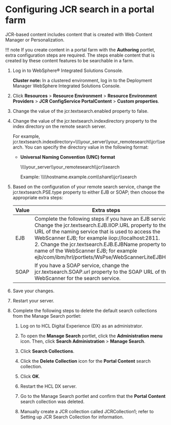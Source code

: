 # Configuring JCR search in a portal farm

JCR-based content includes content that is created with Web Content Manager or Personalization.

!!! note
    If you create content in a portal farm with the **Authoring** portlet, extra configuration steps are required. The steps enable content that is created by these content features to be searchable in a farm.

1.  Log in to WebSphere® Integrated Solutions Console.

    **Cluster note:** In a clustered environment, log in to the Deployment Manager WebSphere Integrated Solutions Console.

2.  Click **Resources** \> **Resource Environment** \> **Resource Environment Providers** \> **JCR ConfigService PortalContent** \> **Custom properties**.

3.  Change the value of the jcr.textsearch.enabled property to false.

4.  Change the value of the jcr.textsearch.indexdirectory property to the index directory on the remote search server.

    For example, jcr.textsearch.indexdirectory=\\\\\\\\your\_server\\\\your\_remotesearch\\\\jcr\\\\search. You can specify the directory value in the following format:

    -   **Universal Naming Convention \(UNC\) format**

        \\\\\\\\your\_server\\\\your\_remotesearch\\\\jcr\\\\search

        Example: \\\\\\\\hostname.example.com\\\\share\\\\jcr\\\\search

5.  Based on the configuration of your remote search service, change the jcr.textsearch.PSE.type property to either EJB or SOAP; then choose the appropriate extra steps:

    |Value|Extra steps|
    |-----|-----------|
    |EJB|Complete the following steps if you have an EJB service:    1.  Change the jcr.textsearch.EJB.IIOP.URL property to the URL of the naming service that is used to access the WebScanner EJB; for example iiop://localhost:2811. <br/> 2.  Change the jcr.textsearch.EJB.EJBName property to the name of the WebScanner EJB; for example ejb/com/ibm/hrl/portlets/WsPse/WebScannerLiteEJBHome.|
    |SOAP|If you have a SOAP service, change the jcr.textsearch.SOAP.url property to the SOAP URL of the WebScanner for the search service.|

6.  Save your changes.

7.  Restart your server.

8.  Complete the following steps to delete the default search collections from the Manage Search portlet:

    1.  Log on to HCL Digital Experience (DX) as an administrator.

    2.  To open the **Manage Search** portlet, click the **Administration menu** icon. Then, click **Search Administration** \> **Manage Search**.

    3.  Click **Search Collections**.

    4.  Click the **Delete Collection** icon for the **Portal Content** search collection.

    5.  Click **OK**.

    6.  Restart the HCL DX server.

    7.  Go to the Manage Search portlet and confirm that the **Portal Content** search collection was deleted.

    8.  Manually create a JCR collection called JCRCollection1; refer to Setting up JCR Search Collection for information.



